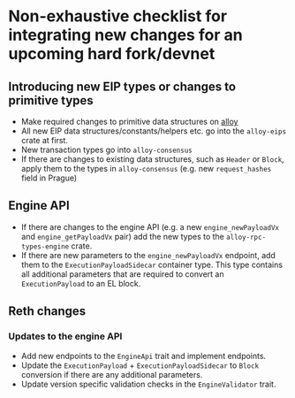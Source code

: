 # Non-exhaustive checklist for integrating new changes for an upcoming hard fork/devnet

## Introducing new EIP types or changes to primitive types 

- Make required changes to primitive data structures on [alloy](https://github.com/alloy-rs/alloy)
- All new EIP data structures/constants/helpers etc. go into the `alloy-eips` crate at first.
- New transaction types go into `alloy-consensus`
- If there are changes to existing data structures, such as `Header` or `Block`, apply them to the types in `alloy-consensus` (e.g. new `request_hashes` field in Prague)

## Engine API

- If there are changes to the engine API (e.g. a new `engine_newPayloadVx` and `engine_getPayloadVx` pair) add the new types to the `alloy-rpc-types-engine` crate.
- If there are new parameters to the `engine_newPayloadVx` endpoint, add them to the `ExecutionPayloadSidecar` container type. This type contains all additional parameters that are required to convert an `ExecutionPayload` to an EL block.

## Reth changes

### Updates to the engine API

- Add new endpoints to the `EngineApi` trait and implement endpoints.
- Update the `ExecutionPayload` + `ExecutionPayloadSidecar` to `Block` conversion if there are any additional parameters.
- Update version specific validation checks in the `EngineValidator` trait.
